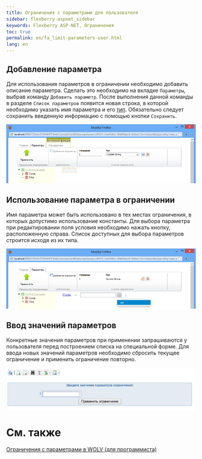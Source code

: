 ```yaml
---
title: Ограничения с параметрами для пользователя
sidebar: flexberry-aspnet_sidebar
keywords: Flexberry ASP-NET, Ограничения
toc: true
permalink: en/fa_limit-parameters-user.html
lang: en
---
```


## Добавление параметра

Для использования параметров в ограничении необходимо добавить описание параметра. Сделать это необходимо на вкладке `Параметры`, выбрав команду `Добавить параметр`. После выполнения данной команды в разделе `Список параметров` появится новая строка, в которой необходимо указать имя параметра и его [тип](fa_advanced-limit-editor-parameters.html). Обязательно следует сохранить введенную информацию с помощью кнопки `Сохранить`.

![](/images/pages/products/flexberry-aspnet/controls/limit-editor/add-parameter.png)

## Использование параметра в ограничении

Имя параметра может быть использовано в тех местах ограничения, в которых допустимо использование константы. Для выбора параметра при редактировании поля условия необходимо нажать кнопку, расположенную справа. Список доступных для выбора параметров строится исходя из их типа.

![](/images/pages/products/flexberry-aspnet/controls/limit-editor/choose-parameter.png)

## Ввод значений параметров

Конкретные значения параметров при применении запрашиваются у пользователя перед построением списка на специальной форме. Для ввода новых значений параметров необходимо сбросить текущее ограничение и применить ограничение повторно.

![](/images/pages/products/flexberry-aspnet/controls/limit-editor/input-parameter.png)

# См. также
[Ограничения с параметрами в WOLV (для программиста)](fa_limit-parameters-developer.html)
